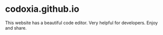 # codoxia.github.io

 This website has a beautiful code editor.
 Very helpful for developers.
 Enjoy and share.
